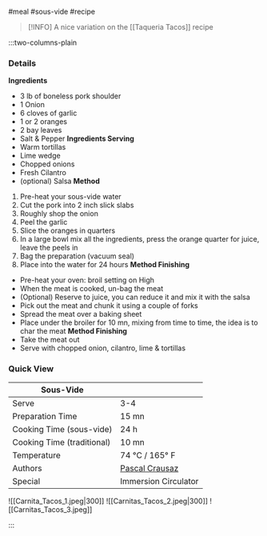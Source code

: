  #meal  #sous-vide #recipe

> [!INFO]
> A nice variation on the [[Taqueria Tacos]] recipe

:::two-columns-plain

### Details 
**Ingredients**
- 3 lb of boneless pork shoulder
- 1 Onion
- 6 cloves of garlic
- 1 or 2 oranges
- 2 bay leaves
- Salt & Pepper
**Ingredients Serving**
- Warm tortillas
- Lime wedge
- Chopped onions
- Fresh Cilantro
- (optional) Salsa
**Method**
1. Pre-heat your sous-vide water
2. Cut the pork into 2 inch slick slabs
3. Roughly shop the onion
4. Peel the garlic
5. Slice the oranges in quarters
6. In a large bowl mix all the ingredients, press the orange quarter for juice, leave the peels in
7. Bag the preparation (vacuum seal)
8. Place into the water for 24 hours
**Method Finishing**
- Pre-heat your oven: broil setting on High
- When the meat is cooked, un-bag the meat
- (Optional) Reserve to juice, you can reduce it and mix it with the salsa
- Pick out the meat and chunk it using a couple of forks
- Spread the meat over a baking sheet
- Place under the broiler for 10 mn, mixing from time to time, the idea is to char the meat
**Method Finishing**
- Take the meat out
- Serve with chopped onion, cilantro, lime & tortillas

### Quick View
| Sous-Vide                  |                                                |
| -------------------------- | ---------------------------------------------- |
| Serve                      | 3-4                                            |
| Preparation Time           | 15 mn                                          |
| Cooking Time (sous-vide)   | 24 h                                           |
| Cooking Time (traditional) | 10 mn                                          |
| Temperature                | 74 °C / 165° F                                 |
| Authors                    | [Pascal Crausaz](mailto:pascal@askpascal.com ) |
| Special                    | Immersion Circulator                           |

![[Carnita_Tacos_1.jpeg|300]]
![[Carnitas_Tacos_2.jpeg|300]]
![[Carnitas_Tacos_3.jpeg]]

:::



